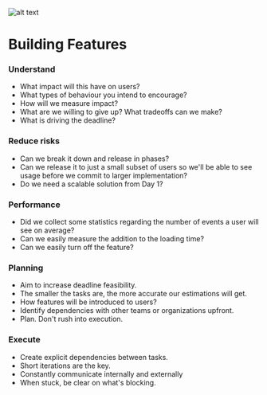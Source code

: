 ![alt text](https://increscotech.com/_next/static/images/logo-dark-692f2e4b1db92d8749d96ba04bcfb42d.svg)

# Building Features

### Understand

- What impact will this have on users?
- What types of behaviour you intend to encourage?
- How will we measure impact?
- What are we willing to give up? What tradeoffs can we make?
- What is driving the deadline?

### Reduce risks

- Can we break it down and release in phases?
- Can we release it to just a small subset of users so we'll be able to see usage before we commit to larger implementation?
- Do we need a scalable solution from Day 1?

### Performance

- Did we collect some statistics regarding the number of events a user will see on average?
- Can we easily measure the addition to the loading time?
- Can we easily turn off the feature?

### Planning

- Aim to increase deadline feasibility.
- The smaller the tasks are, the more accurate our estimations will get.
- How features will be introduced to users?
- Identify dependencies with other teams or organizations upfront.
- Plan. Don't rush into execution.

### Execute

- Create explicit dependencies between tasks.
- Short iterations are the key.
- Constantly communicate internally and externally
- When stuck, be clear on what's blocking.
